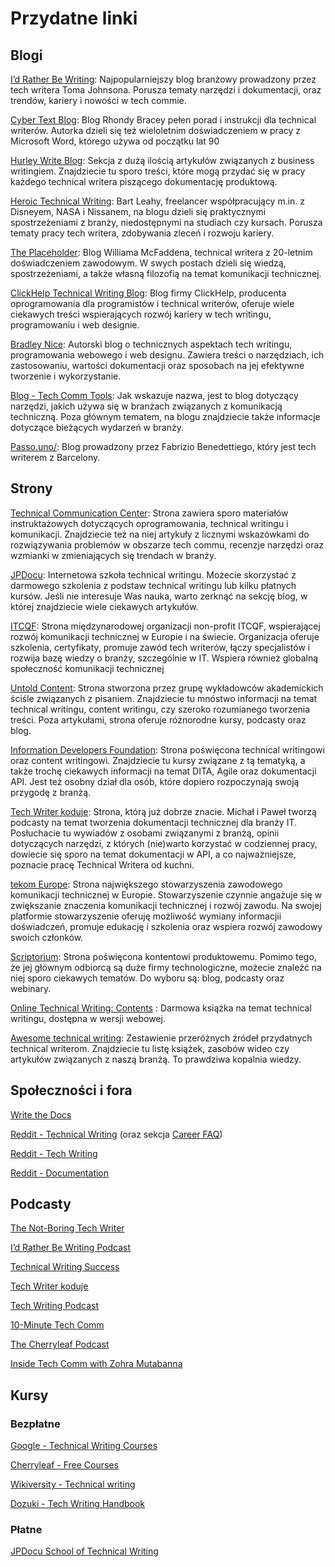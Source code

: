 # Przydatne linki

## Blogi

[I’d Rather Be Writing](https://idratherbewriting.com/): Najpopularniejszy blog
branżowy prowadzony przez tech writera Toma Johnsona. Porusza tematy narzędzi i
dokumentacji, oraz trendów, kariery i nowości w tech commie.

[Cyber Text Blog](https://cybertext.wordpress.com/): Blog Rhondy Bracey pełen
porad i instrukcji dla technical writerów. Autorka dzieli się też wieloletnim
doświadczeniem w pracy z Microsoft Word, którego używa od początku lat 90

[Hurley Write Blog](https://www.hurleywrite.com/blog/): Sekcja z dużą ilością
artykułów związanych z business writingiem. Znajdziecie tu sporo treści, które
mogą przydać się w pracy każdego technical writera piszącego dokumentację
produktową.

[Heroic Technical Writing](https://heroictechwriting.com/): Bart Leahy,
freelancer współpracujący m.in. z Disneyem, NASA i Nissanem, na blogu dzieli się
praktycznymi spostrzeżeniami z branży, niedostępnymi na studiach czy kursach.
Porusza tematy pracy tech writera, zdobywania zleceń i rozwoju kariery.

[The Placeholder](http://www.williammcfadden.com/): Blog Williama McFaddena,
technical writera z 20-letnim doświadczeniem zawodowym. W swych postach dzieli
się wiedzą, spostrzeżeniami, a także własną filozofią na temat komunikacji
technicznej.

[ClickHelp Technical Writing Blog](https://clickhelp.com/clickhelp-technical-writing-blog/):
Blog firmy ClickHelp, producenta oprogramowania dla programistów i technical
writerów, oferuje wiele ciekawych treści wspierających rozwój kariery w tech
writingu, programowaniu i web designie.

[Bradley Nice](https://bradley-nice.medium.com/): Autorski blog o technicznych
aspektach tech writingu, programowania webowego i web designu. Zawiera treści o
narzędziach, ich zastosowaniu, wartości dokumentacji oraz sposobach na jej
efektywne tworzenie i wykorzystanie.

[Blog \- Tech Comm Tools](https://techcommtools.com/blog): Jak wskazuje nazwa,
jest to blog dotyczący narzędzi, jakich używa się w branżach związanych z
komunikacją techniczną. Poza głównym tematem, na blogu znajdziecie także
informacje dotyczące bieżących wydarzeń w branży.

[Passo.uno/](https://passo.uno/): Blog prowadzony przez Fabrizio Benedettiego,
który jest tech writerem z Barcelony.

## Strony

[Technical Communication Center](https://www.technicalcommunicationcenter.com/):
Strona zawiera sporo materiałów instruktażowych dotyczących oprogramowania,
technical writingu i komunikacji. Znajdziecie też na niej artykuły z licznymi
wskazówkami do rozwiązywania problemów w obszarze tech commu, recenzje narzędzi
oraz wzmianki w zmieniających się trendach w branży.

[JPDocu](https://jpdocu.teachable.com/): Internetowa szkoła technical writingu.
Możecie skorzystać z darmowego szkolenia z podstaw technical writingu lub kilku
płatnych kursów. Jeśli nie interesuje Was nauka, warto zerknąć na sekcję blog, w
której znajdziecie wiele ciekawych artykułów.

[ITCQF](https://itcqf.org/): Strona międzynarodowej organizacji non-profit
ITCQF, wspierającej rozwój komunikacji technicznej w Europie i na świecie.
Organizacja oferuje szkolenia, certyfikaty, promuje zawód tech writerów, łączy
specjalistów i rozwija bazę wiedzy o branży, szczególnie w IT. Wspiera również
globalną społeczność komunikacji technicznej

[Untold Content](https://untoldcontent.com/): Strona stworzona przez grupę
wykładowców akademickich ściśle związanych z pisaniem. Znajdziecie tu mnóstwo
informacji na temat technical writingu, content writingu, czy szeroko
rozumianego tworzenia treści. Poza artykułami, strona oferuje różnorodne kursy,
podcasty oraz blog.

[Information Developers Foundation](https://www.informationdevelopers.in/):
Strona poświęcona technical writingowi oraz content writingowi. Znajdziecie tu
kursy związane z tą tematyką, a także trochę ciekawych informacji na temat DITA,
Agile oraz dokumentacji API. Jest też osobny dział dla osób, które dopiero
rozpoczynają swoją przygodę z branżą.

[Tech Writer koduje](https://techwriterkoduje.pl/): Strona, którą już dobrze
znacie. Michał i Paweł tworzą podcasty na temat tworzenia dokumentacji
technicznej dla branży IT. Posłuchacie tu wywiadów z osobami związanymi z
branżą, opinii dotyczących narzędzi, z których (nie)warto korzystać w codziennej
pracy, dowiecie się sporo na temat dokumentacji w API, a co najważniejsze,
poznacie pracę Technical Writera od kuchni.

[tekom Europe](https://www.technical-communication.org/): Strona największego
stowarzyszenia zawodowego komunikacji technicznej w Europie. Stowarzyszenie
czynnie angażuje się w zwiększanie znaczenia komunikacji technicznej i rozwój
zawodu. Na swojej platformie stowarzyszenie oferuję możliwość wymiany
informacjii doświadczeń, promuje edukację i szkolenia oraz wspiera rozwój
zawodowy swoich członków.

[Scriptorium](https://www.scriptorium.com/): Strona poświęcona kontentowi
produktowemu. Pomimo tego, że jej głównym odbiorcą są duże firmy technologiczne,
możecie znaleźć na niej sporo ciekawych tematów. Do wyboru są: blog, podcasty
oraz webinary.

[Online Technical Writing: Contents](https://mcmassociates.io/textbook/) :
Darmowa książka na temat technical writingu, dostępna w wersji webowej.

[Awesome technical writing](https://github.com/BolajiAyodeji/awesome-technical-writing/blob/master/README.md):
Zestawienie przeróżnych źródeł przydatnych technical writerom. Znajdziecie tu
listę książek, zasobów wideo czy artykułów związanych z naszą branżą. To
prawdziwa kopalnia wiedzy.

## Społeczności i fora

[Write the Docs](https://www.writethedocs.org/)

[Reddit - Technical Writing](https://www.reddit.com/r/technicalwriting/) (oraz
sekcja
[Career FAQ](https://www.reddit.com/r/technicalwriting/comments/qh5i82/career_faqs_read_this_before_asking_about/))

[Reddit - Tech Writing](https://www.reddit.com/r/techwriting/)

[Reddit - Documentation](https://www.reddit.com/r/documentation/)

## Podcasty

[The Not-Boring Tech Writer](https://open.spotify.com/show/4JUeeRjYe2EWcFSkAsbLu8?si=f0634168fae44ff8)

[I’d Rather Be Writing Podcast](https://open.spotify.com/show/4HeOZfPGMMfViOhVS40QBD?si=ba4747c7c58a4ab9)

[Technical Writing Success](https://open.spotify.com/show/2tFWJSw4sPk7S5O4Yl3d38?si=6b4143340c004f1b)

[Tech Writer koduje](https://open.spotify.com/show/2jhQ1Z1nAOY686RVok7O9I?si=e7d8c6e6045747bd)

[Tech Writing Podcast](https://open.spotify.com/show/6UAQWn4asiUrPQfAYw21je?si=059cdb746abb4b53)

[10-Minute Tech Comm](https://podcasts.apple.com/us/podcast/10-minute-tech-comm/id920575683)

[The Cherryleaf Podcast](https://open.spotify.com/show/31eoBJphWpmC5ofXfy84Ek?si=0b675ae500974be6)

[Inside Tech Comm with Zohra Mutabanna](https://open.spotify.com/show/3N7tBawAgk81il2GZAMGmU?si=70fef1856ffd4589)

## Kursy

### Bezpłatne

[Google - Technical Writing Courses](https://developers.google.com/tech-writing)

[Cherryleaf - Free Courses](https://cherryleaf.teachable.com/courses/category/Free%20course)

[Wikiversity - Technical writing](https://en.wikiversity.org/wiki/Technical_writing)

[Dozuki - Tech Writing Handbook](https://help.dozuki.com/Tech_Writing)

### Płatne

[JPDocu School of Technical Writing](https://www.udemy.com/user/jordanstanchev/)
